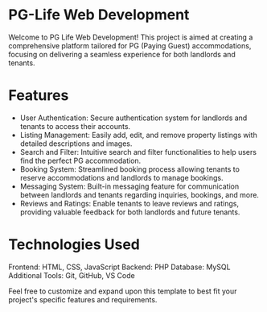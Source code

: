 # PG-Life Web Development
Welcome to PG Life Web Development! This project is aimed at creating a comprehensive platform tailored for PG (Paying Guest) accommodations, focusing on delivering a seamless experience for both landlords and tenants.
# Features
- User Authentication: Secure authentication system for landlords and tenants to access their accounts.
- Listing Management: Easily add, edit, and remove property listings with detailed descriptions and images.
- Search and Filter: Intuitive search and filter functionalities to help users find the perfect PG accommodation.
- Booking System: Streamlined booking process allowing tenants to reserve accommodations and landlords to manage bookings.
- Messaging System: Built-in messaging feature for communication between landlords and tenants regarding inquiries, bookings, and more.
- Reviews and Ratings: Enable tenants to leave reviews and ratings, providing valuable feedback for both landlords and future tenants.
# Technologies Used
Frontend: HTML, CSS, JavaScript
Backend: PHP
Database: MySQL
Additional Tools: Git, GitHub, VS Code

Feel free to customize and expand upon this template to best fit your project's specific features and requirements.
